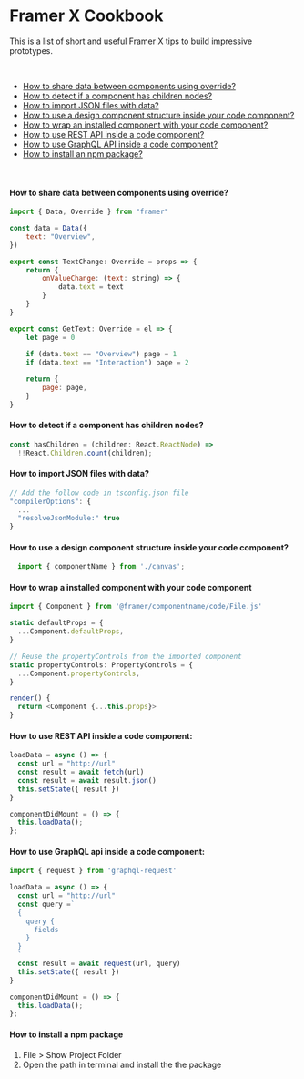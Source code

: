 # Framer X Cookbook
This is a list of short and useful Framer X tips to build impressive prototypes.

<br/>

- [How to share data between components using override?](#how-to-detect-if-a-component-has-children-nodes)
- [How to detect if a component has children nodes?](#how-to-detect-if-a-component-has-children-nodes)
- [How to import JSON files with data?](#how-to-import-json-files-with-data)
- [How to use a design component structure inside your code component?](#how-to-use-a-design-component-structure-inside-your-code-component)
- [How to wrap an installed component with your code component?](#how-to-wrap-a-installed-component-with-your-code-component)
- [How to use REST API inside a code component?](#how-to-use-rest-api-inside-a-code-component)
- [How to use GraphQL API inside a code component?](#how-to-use-graphql-api-inside-a-code-component)
- [How to install an npm package?](#how-to-install-an-npm-package)

<br/>

#### How to share data between components using override?
```js
import { Data, Override } from "framer"

const data = Data({
    text: "Overview",
})

export const TextChange: Override = props => {
    return {
        onValueChange: (text: string) => {
            data.text = text
        }
    }
}

export const GetText: Override = el => {
    let page = 0
    
    if (data.text == "Overview") page = 1
    if (data.text == "Interaction") page = 2

    return {
        page: page,
    }
}

```

#### How to detect if a component has children nodes?
```js
const hasChildren = (children: React.ReactNode) =>
  !!React.Children.count(children);
```

#### How to import JSON files with data?
```js
// Add the follow code in tsconfig.json file
"compilerOptions": {
  ...
  "resolveJsonModule:" true
}
```
#### How to use a design component structure inside your code component?
```js
  import { componentName } from './canvas'; 
```
#### How to wrap a installed component with your code component
```js
import { Component } from '@framer/componentname/code/File.js'

static defaultProps = { 
  ...Component.defaultProps,
}

// Reuse the propertyControls from the imported component
static propertyControls: PropertyControls = { 
  ...Component.propertyControls,
} 

render() { 
  return <Component {...this.props}>
}
```
#### How to use REST API inside a code component:
```js
loadData = async () => {
  const url = "http://url"
  const result = await fetch(url)
  const result = await result.json()
  this.setState({ result })
}

componentDidMount = () => { 
  this.loadData();
};
```
#### How to use GraphQL api inside a code component:
```js
import { request } from 'graphql-request'

loadData = async () => {
  const url = "http://url"
  const query =`
  {
    query { 
      fields
    }	
  }
  `
  const result = await request(url, query)
  this.setState({ result })
}

componentDidMount = () => { 
  this.loadData();
};
```
#### How to install a npm package

1. File > Show Project Folder
2. Open the path in terminal and install the the package
